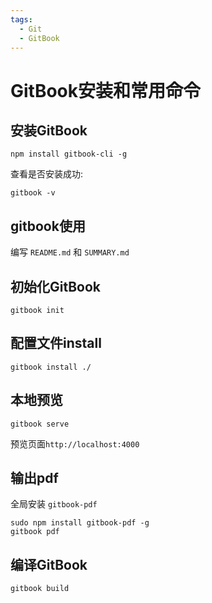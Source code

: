 ```yaml
---
tags:
  - Git
  - GitBook
---
```

# GitBook安装和常用命令
## 安装GitBook
```shell
npm install gitbook-cli -g
```

查看是否安装成功:
```shell
gitbook -v
```

## gitbook使用
编写 `README.md` 和 `SUMMARY.md`

## 初始化GitBook
```shell
gitbook init
```

## 配置文件install
```shell
gitbook install ./
```

## 本地预览
```shell
gitbook serve
```

预览页面`http://localhost:4000`

## 输出pdf
全局安装 `gitbook-pdf`
```shell
sudo npm install gitbook-pdf -g
gitbook pdf
```

## 编译GitBook
```shell
gitbook build
```